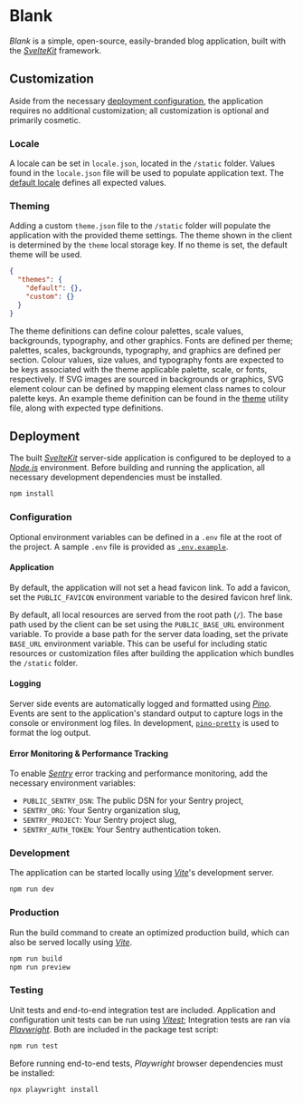 # Blank
*Blank* is a simple, open-source, easily-branded blog application, built with
the [*SvelteKit*](https://kit.svelte.dev/docs/kit) framework.

## Customization
Aside from the necessary [deployment configuration](#configuration), the
application requires no additional customization; all customization is optional
and primarily cosmetic.

### Locale
A locale can be set in `locale.json`, located in the `/static` folder. Values
found in the `locale.json` file will be used to populate application text. The
[default locale](src/lib/utils/locale.ts) defines all expected values.

### Theming
Adding a custom `theme.json` file to the `/static` folder will populate the
application with the provided theme settings. The theme shown in the client is
determined by the `theme` local storage key. If no theme is set, the default
theme will be used.
```json
{
  "themes": {
    "default": {},
    "custom": {}
  }
}
```

The theme definitions can define colour palettes, scale values, backgrounds,
typography, and other graphics. Fonts are defined per theme; palettes, scales,
backgrounds, typography, and graphics are defined per section. Colour values,
size values, and typography fonts are expected to be keys associated with the
theme applicable palette, scale, or fonts, respectively. If SVG images are
sourced in backgrounds or graphics, SVG element colour can be defined by
mapping element class names to colour palette keys. An example theme definition
can be found in the [theme](src/lib/utils/theme.ts) utility file, along with
expected type definitions.

## Deployment
The built [*SvelteKit*](https://kit.svelte.dev/docs/kit) server-side application
is configured to be deployed to a [*Node.js*](https://nodejs.org/) environment.
Before building and running the application, all necessary development
dependencies must be installed.
```bash
npm install
```

### Configuration
Optional environment variables can be defined in a `.env` file at the root of
the project. A sample `.env` file is provided as [`.env.example`](.env.example).

#### Application
By default, the application will not set a head favicon link. To add a
favicon, set the `PUBLIC_FAVICON` environment variable to the desired favicon
href link.

By default, all local resources are served from the root path (`/`). The base
path used by the client can be set using the `PUBLIC_BASE_URL` environment
variable. To provide a base path for the server data loading, set the private
`BASE_URL` environment variable. This can be useful for including static
resources or customization files after building the application which bundles
the `/static` folder.

#### Logging
Server side events are automatically logged and formatted using
[*Pino*](https://getpino.io/). Events are sent to the application's standard
output to capture logs in the console or environment log files. In development,
[`pino-pretty`](https://github.com/pinojs/pino-pretty) is used to format the log
output.

#### Error Monitoring & Performance Tracking
To enable [*Sentry*](https://docs.sentry.io/platforms/javascript/guides/svelte/)
error tracking and performance monitoring, add the necessary environment
variables:
- `PUBLIC_SENTRY_DSN`: The public DSN for your Sentry project,
- `SENTRY_ORG`: Your Sentry organization slug,
- `SENTRY_PROJECT`: Your Sentry project slug,
- `SENTRY_AUTH_TOKEN`: Your Sentry authentication token.

### Development
The application can be started locally using [*Vite*](https://vitejs.dev/)'s
development server.
```bash
npm run dev
```

### Production
Run the build command to create an optimized production build, which can also
be served locally using [*Vite*](https://vitejs.dev/).
```bash
npm run build
npm run preview
```

### Testing
Unit tests and end-to-end integration test are included. Application and
configuration unit tests can be run using [*Vitest*](https://vitest.dev/);
Integration tests are ran via [*Playwright*](https://playwright.dev/). Both are
included in the package test script:
```bash
npm run test
```

Before running end-to-end tests, *Playwright* browser dependencies must be
installed:
```bash
npx playwright install
```
